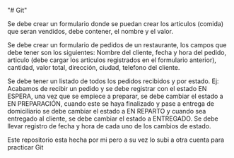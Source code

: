 "# Git" 

Se debe crear un formulario donde se puedan crear los articulos (comida) que seran vendidos, debe contener, el nombre y el valor.

Se debe crear un formulario de pedidos de un restaurante, los campos que debe tener son los siguientes: Nombre del cliente, fecha y hora del pedido, articulo (debe cargar los articulos registrados en el formulario anterior), cantidad, valor total, dirección, ciudad, telefono del cliente.

Se debe tener un listado de todos los pedidos recibidos y por estado. Ej: Acabamos de recibir un pedido y se debe registrar con el estado EN ESPERA, una vez que se empiece a preparar, se debe cambiar el estado a EN PREPARACIÓN, cuando este se haya finalizado y pase a entrega de domiciliario se debe cambiar el estado a EN REPARTO y cuando sea entregado al cliente, se debe cambiar el estado a ENTREGADO. Se debe llevar registro de fecha y hora de cada uno de los cambios de estado.

Este repositorio esta hecha por mi pero a su vez lo subi a otra cuenta para practicar Git 
